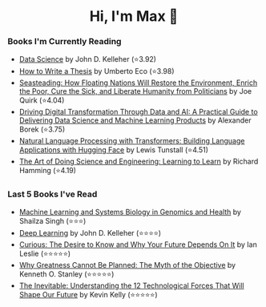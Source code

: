 <h1 align="center">Hi, I'm Max 👋</h1>

<!-- <p align="center">
  <a href="https://discordapp.com/channels/@me/USERID/694118037036466187">
    <img alt="Discord" title="Discord" height="48" width="48" src="assets/discordIcon.svg">
  </a>
</p>-->

### Books I'm Currently Reading

<!-- GOODREADS-LIST:START -->
- [Data Science](https://www.goodreads.com/review/show/4363459731?utm_medium=api&utm_source=rss) by John D. Kelleher (⭐️3.92)
- [How to Write a Thesis](https://www.goodreads.com/review/show/5074853213?utm_medium=api&utm_source=rss) by Umberto Eco (⭐️3.98)
- [Seasteading: How Floating Nations Will Restore the Environment, Enrich the Poor, Cure the Sick, and Liberate Humanity from Politicians](https://www.goodreads.com/review/show/4260969974?utm_medium=api&utm_source=rss) by Joe Quirk (⭐️4.04)
- [Driving Digital Transformation Through Data and AI: A Practical Guide to Delivering Data Science and Machine Learning Products](https://www.goodreads.com/review/show/4962175150?utm_medium=api&utm_source=rss) by Alexander Borek (⭐️3.75)
- [Natural Language Processing with Transformers: Building Language Applications with Hugging Face](https://www.goodreads.com/review/show/4972039596?utm_medium=api&utm_source=rss) by Lewis Tunstall (⭐️4.51)
- [The Art of Doing Science and Engineering: Learning to Learn](https://www.goodreads.com/review/show/4520659825?utm_medium=api&utm_source=rss) by Richard Hamming (⭐️4.19)
<!-- GOODREADS-LIST:END -->
### Last 5 Books I've Read

<!-- GOODREADS-READ-LIST:START -->
- [Machine Learning and Systems Biology in Genomics and Health](https://www.goodreads.com/review/show/5112435948?utm_medium=api&utm_source=rss) by Shailza Singh (⭐⭐⭐)
- [Deep Learning](https://www.goodreads.com/review/show/4363459816?utm_medium=api&utm_source=rss) by John D. Kelleher (⭐⭐⭐⭐)
- [Curious: The Desire to Know and Why Your Future Depends On It](https://www.goodreads.com/review/show/5078585141?utm_medium=api&utm_source=rss) by Ian Leslie (⭐⭐⭐⭐⭐)
- [Why Greatness Cannot Be Planned: The Myth of the Objective](https://www.goodreads.com/review/show/4807331884?utm_medium=api&utm_source=rss) by Kenneth O. Stanley (⭐⭐⭐⭐⭐)
- [The Inevitable: Understanding the 12 Technological Forces That Will Shape Our Future](https://www.goodreads.com/review/show/5030315784?utm_medium=api&utm_source=rss) by Kevin Kelly (⭐⭐⭐⭐⭐)
<!-- GOODREADS-READ-LIST:END -->
